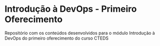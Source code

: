 # Introdução à DevOps - Primeiro Oferecimento
Repositório com os conteúdos desenvolvidos para o módulo Introdução à DevOps do primeiro oferecimento do curso CTEDS
